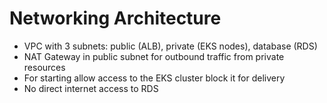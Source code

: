 # Networking Architecture

- VPC with 3 subnets: public (ALB), private (EKS nodes), database (RDS)
- NAT Gateway in public subnet for outbound traffic from private resources
- For starting allow access to the EKS cluster block it for delivery
- No direct internet access to RDS
